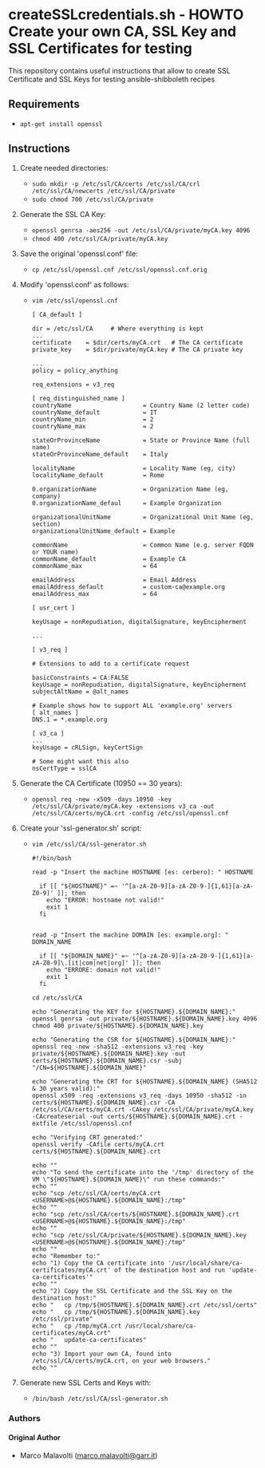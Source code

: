 # createSSLcredentials.sh - HOWTO Create your own CA, SSL Key and SSL Certificates for testing

This repository contains useful instructions that allow to create SSL Certificate and SSL Keys for testing ansible-shibboleth recipes

## Requirements
* `apt-get install openssl`

## Instructions

1. Create needed directories:

   * `sudo mkdir -p /etc/ssl/CA/certs /etc/ssl/CA/crl /etc/ssl/CA/newcerts /etc/ssl/CA/private`
   * `sudo chmod 700 /etc/ssl/CA/private`

2. Generate the SSL CA Key:
   * `openssl genrsa -aes256 -out /etc/ssl/CA/private/myCA.key 4096`
   * `chmod 400 /etc/ssl/CA/private/myCA.key`

3. Save the original 'openssl.conf' file:
   * `cp /etc/ssl/openssl.cnf /etc/ssl/openssl.cnf.orig`

4. Modify 'openssl.conf' as follows:
   * `vim /etc/ssl/openssl.cnf`

     ```
     [ CA_default ]

     dir = /etc/ssl/CA     # Where everything is kept
     ...
     certificate 	= $dir/certs/myCA.crt  	# The CA certificate
     private_key 	= $dir/private/myCA.key # The CA private key

     ...
     policy = policy_anything

     req_extensions = v3_req

     [ req_distinguished_name ]
     countryName                    = Country Name (2 letter code)
     countryName_default            = IT
     countryName_min                = 2
     countryName_max                = 2

     stateOrProvinceName            = State or Province Name (full name)
     stateOrProvinceName_default    = Italy

     localityName                   = Locality Name (eg, city)
     localityName_default           = Rome

     0.organizationName             = Organization Name (eg, company)
     0.organizationName_defaul      = Example Organization

     organizationalUnitName         = Organizational Unit Name (eg, section)
     organizationalUnitName_default = Example

     commonName                     = Common Name (e.g. server FQDN or YOUR name)
     commonName_default             = Example CA
     commonName_max                 = 64

     emailAddress                   = Email Address
     emailAddress_default           = custom-ca@example.org
     emailAddress_max               = 64

     [ usr_cert ]

     keyUsage = nonRepudiation, digitalSignature, keyEncipherment

     ...

     [ v3_req ]

     # Extensions to add to a certificate request

     basicConstraints = CA:FALSE
     keyUsage = nonRepudiation, digitalSignature, keyEncipherment
     subjectAltName = @alt_names

     # Example shows how to support ALL 'example.org' servers
     [ alt_names ]
     DNS.1 = *.example.org

     [ v3_ca ]
     ...
     keyUsage = cRLSign, keyCertSign

     # Some might want this also
     nsCertType = sslCA
     ```

5. Generate the CA Certificate (10950 == 30 years):
   * ```openssl req -new -x509 -days 10950 -key /etc/ssl/CA/private/myCA.key -extensions v3_ca -out /etc/ssl/CA/certs/myCA.crt -config /etc/ssl/openssl.cnf```

6. Create your 'ssl-generator.sh' script:
   * ```vim /etc/ssl/CA/ssl-generator.sh```

     ```
     #!/bin/bash

     read -p "Insert the machine HOSTNAME [es: cerbero]: " HOSTNAME

       if [[ "${HOSTNAME}" =~ '^[a-zA-Z0-9][a-zA-Z0-9-]{1,61}[a-zA-Z0-9]' ]]; then
         echo "ERROR: hostname not valid!"
         exit 1
       fi


     read -p "Insert the machine DOMAIN [es: example.org]: " DOMAIN_NAME

       if [[ "${DOMAIN_NAME}" =~ '^[a-zA-Z0-9][a-zA-Z0-9-]{1,61}[a-zA-Z0-9]\.[it|com|net|org]' ]]; then
         echo "ERRORE: domain not valid!"
         exit 1
       fi

     cd /etc/ssl/CA

     echo "Generating the KEY for ${HOSTNAME}.${DOMAIN_NAME}:"
     openssl genrsa -out private/${HOSTNAME}.${DOMAIN_NAME}.key 4096
     chmod 400 private/${HOSTNAME}.${DOMAIN_NAME}.key

     echo "Generating the CSR for ${HOSTNAME}.${DOMAIN_NAME}:"
     openssl req -new -sha512 -extensions v3_req -key private/${HOSTNAME}.${DOMAIN_NAME}.key -out certs/${HOSTNAME}.${DOMAIN_NAME}.csr -subj "/CN=${HOSTNAME}.${DOMAIN_NAME}"

     echo "Generating the CRT for ${HOSTNAME}.${DOMAIN_NAME} (SHA512 & 30 years valid):"
     openssl x509 -req -extensions v3_req -days 10950 -sha512 -in certs/${HOSTNAME}.${DOMAIN_NAME}.csr -CA /etc/ssl/CA/certs/myCA.crt -CAkey /etc/ssl/CA/private/myCA.key -CAcreateserial -out certs/${HOSTNAME}.${DOMAIN_NAME}.crt -extfile /etc/ssl/openssl.cnf

     echo "Verifying CRT generated:"
     openssl verify -CAfile certs/myCA.crt certs/${HOSTNAME}.${DOMAIN_NAME}.crt

     echo ""
     echo "To send the certificate into the '/tmp' directory of the VM \"${HOSTNAME}.${DOMAIN_NAME}\" run these commands:"
     echo ""
     echo "scp /etc/ssl/CA/certs/myCA.crt <USERNAME>@${HOSTNAME}.${DOMAIN_NAME}:/tmp"
     echo ""
     echo "scp /etc/ssl/CA/certs/${HOSTNAME}.${DOMAIN_NAME}.crt <USERNAME>@${HOSTNAME}.${DOMAIN_NAME}:/tmp"
     echo ""
     echo "scp /etc/ssl/CA/private/${HOSTNAME}.${DOMAIN_NAME}.key <USERNAME>@${HOSTNAME}.${DOMAIN_NAME}:/tmp"
     echo ""
     echo "Remember to:"
     echo "1) Copy the CA certificate into '/usr/local/share/ca-certificates/myCA.crt' of the destination host and run 'update-ca-certificates'"
     echo ""
     echo "2) Copy the SSL Certificate and the SSL Key on the destination host:"
     echo "   cp /tmp/${HOSTNAME}.${DOMAIN_NAME}.crt /etc/ssl/certs"
     echo "   cp /tmp/${HOSTNAME}.${DOMAIN_NAME}.key /etc/ssl/private"
     echo "   cp /tmp/myCA.crt /usr/local/share/ca-certificates/myCA.crt"
     echo "   update-ca-certificates"
     echo ""
     echo "3) Import your own CA, found into /etc/ssl/CA/certs/myCA.crt, on your web browsers."
     echo ""
     ```
7. Generate new SSL Certs and Keys with:
   * ```/bin/bash /etc/ssl/CA/ssl-generator.sh```

### Authors

#### Original Author

 * Marco Malavolti (marco.malavolti@garr.it)
